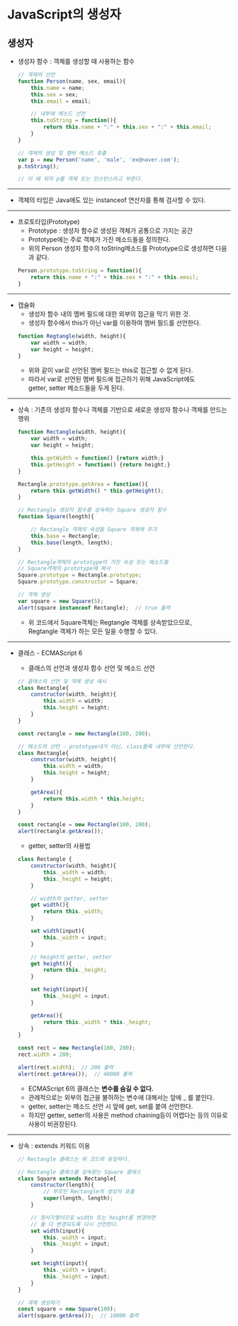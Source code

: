 JavaScript의 생성자
======

<h2>생성자</h2>

* 생성자 함수 : 객체를 생성할 때 사용하는 함수
  ```js
  // 객체의 선언
  function Person(name, sex, email){
      this.name = name;
      this.sex = sex;
      this.email = email;

      // 내부에 메소드 선언
      this.toString = function(){
          return this.name + ":" + this.sex + ":" + this.email;
      }
  }

  // 객체의 생성 및 멤버 메소드 호출
  var p = new Person('name', 'male', 'ex@naver.com');
  p.toString();

  // 이 때 위의 p를 객체 또는 인스턴스라고 부른다.
  ```
<hr/>

* 객체의 타입은 Java에도 있는 instanceof 연산자를 통해 검사할 수 있다.

<hr/>

* 프로토타입(Prototype)
  * Prototype : 생성자 함수로 생성된 객체가 공통으로 가지는 공간
  * Prototype에는 주로 객체가 가진 메소드들을 정의한다.
  * 위의 Person 생성자 함수의 toString메소드를 Prototype으로 생성하면 다음과 같다.
  ```js
  Person.prototype.toString = function(){
      return this.name + ":" + this.sex + ":" + this.email;
  }
  ```

<hr/>

* 캡슐화
  * 생성자 함수 내의 멤버 필드에 대한 외부의 접근을 막기 위한 것.
  * 생성자 함수에서 this가 아닌 var를 이용하여 멤버 필드를 선언한다.
  ```js
  function Regtangle(width, height){
      var width = width;
      var height = height;
  }
  ```
  * 위와 같이 var로 선언된 멤버 필드는 this로 접근할 수 없게 된다.
  * 따라서 var로 선언된 멤버 필드에 접근하기 위해 JavaScript에도   
    getter, setter 메소드들을 두게 된다.

<hr/>

* 상속 : 기존의 생성자 함수나 객체를 기반으로 새로운 생성자 함수나 객체를 만드는 행위
  ```js
  function Rectangle(width, height){
      var width = width;
      var height = height;

      this.getWidth = function() {return width;}
      this.getHeight = function() {return height;}
  }
  
  Rectangle.prototype.getArea = function(){
      return this.getWidth() * this.getHeight();
  }

  // Rectangle 생성자 함수를 상속하는 Square 생성자 함수
  function Square(length){

      // Rectangle 객체의 속성을 Square 객체에 추가
      this.base = Rectangle;
      this.base(length, length);
  }

  // Rectangle객체의 prototype이 가진 속성 또는 메소드를
  // Square객체의 prototype에 복사
  Square.prototype = Rectangle.prototype;
  Square.prototype.constructor = Square;

  // 객체 생성
  var square = new Square(5);
  alert(square instanceof Rectangle);  // true 출력
  ```
  * 위 코드에서 Square객체는 Regtangle 객체를 상속받았으므로,   
    Regtangle 객체가 하는 모든 일을 수행할 수 있다.

<hr/>

* 클래스 - ECMAScript 6
  * 클래스의 선언과 생성자 함수 선언 및 메소드 선언
  ```js
  // 클래스의 선언 및 객체 생성 예시
  class Rectangle{
      constructor(width, height){
          this.width = width;
          this.height = height;
      }
  }

  const rectangle = new Rectangle(100, 200);

  // 메소드의 선언 - prototype내가 아닌, class블록 내부에 선언한다.
  class Rectangle{
      constructor(width, height){
          this.width = width;
          this.height = height;
      }

      getArea(){
          return this.width * this.height;
      }
  }

  const rectangle = new Rectangle(100, 200);
  alert(rectangle.getArea());
  ```

  * getter, setter의 사용법
  ```js
  class Rectangle {
      constructor(width, height){
          this._width = width;
          this._height = height;
      }

      // width의 getter, setter
      get width(){
          return this._width;
      }

      set width(input){
          this._width = input;
      }

      // height의 getter, setter
      get height(){
          return this._height;
      }

      set height(input){
          this._height = input;
      }

      getArea(){
          return this._width * this._height;
      }
  }

  const rect = new Rectangle(100, 200);
  rect.width = 200;

  alert(rect.width);  // 200 출력
  alert(rect.getArea());  // 40000 출력
  ```
  * ECMAScript 6의 클래스는 __변수를 숨길 수 없다.__ 
  * 관례적으로는 외부의 접근을 불허하는 변수에 대해서는 앞에 _ 를 붙인다.
  * getter, setter는 메소드 선언 시 앞에 get, set를 붙여 선언한다.
  * 하지만 getter, setter의 사용은 method chaining등이 어렵다는 등의 이유로 사용이 비권장된다.

<hr/>

* 상속 : extends 키워드 이용
  ```js
  // Rectangle 클래스는 위 코드와 동일하다.

  // Rectangle 클래스를 상속받는 Square 클래스
  class Square extends Rectangle{
      constructor(length){
          // 부모인 Rectangle의 생성자 호출
          super(length, length);
      }

      // 정사각형이므로 width 또는 height를 변경하면
      // 둘 다 변경되도록 다시 선언한다.
      set width(input){
          this._width = input;
          this._height = input;
      }

      set height(input){
          this._width = input;
          this._height = input;
      }
  }

  // 객체 생성하기
  const square = new Square(100);
  alert(square.getArea());  // 10000 출력
  ```
